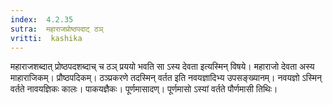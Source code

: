 ```yaml
---
index:  4.2.35
sutra:  महाराजप्रोष्ठपदाट् ठञ्
vritti:  kashika 
---
```


महाराजशब्दात् प्रोष्ठपदशब्दाच् च ठञ् प्रययो भवति सा ऽस्य देवता इत्यस्मिन् विषये। महाराजो देवता अस्य माहाराजिकम्। प्रौष्ठपदिकम्। ठञ्प्रकरणे तदस्मिन् वर्तत इति नवयज्ञादिभ्य उपसङ्ख्यानम्। नवयज्ञो ऽस्मिन् वर्तते नावयज्ञिकः कालः। पाकयज्ञैकः। पूर्णमासादण्। पूर्णमासो ऽस्यां वर्तते पौर्णमासी तिथिः।

